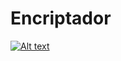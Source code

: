 # Encriptador

[![Alt text](https://img.youtube.com/vi/qPyMAregosc/0.jpg)](https://www.youtube.com/watch?v=qPyMAregosc)
